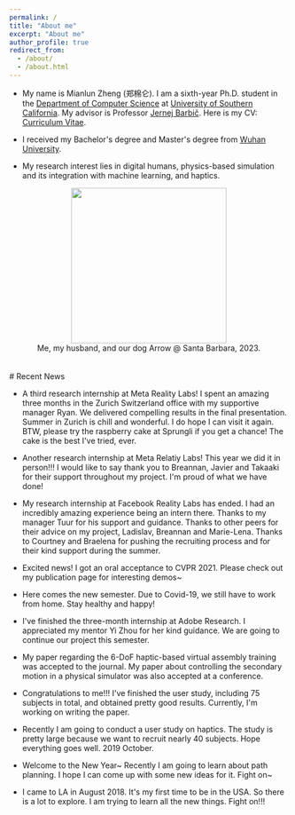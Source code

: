 ```yaml
---
permalink: /
title: "About me"
excerpt: "About me"
author_profile: true
redirect_from: 
  - /about/
  - /about.html
---
```



* My name is Mianlun Zheng (郑棉仑). I am a sixth-year Ph.D. student in the [Department of Computer Science](https://www.cs.usc.edu/) at [University of Southern California](https://www.usc.edu/). My advisor is Professor [Jernej Barbič](https://viterbi-web.usc.edu/~jbarbic/). Here is my CV: [Curriculum Vitae](/files/CV_01_2024.pdf).

* I received my Bachelor's degree and Master's degree from [Wuhan University](https://en.whu.edu.cn/).

* My research interest lies in digital humans, physics-based simulation and its integration with machine learning, and haptics.

<!---
<div align="center">
//  <img src="/images/whu_library.JPG" width="198"/><img src="/images/whu_castle.jpg" width="445"/>
</div>
<div align="center">
  In Wuhan University's library and Wuhan University's Sakura Castle ("老斋舍").
</div>
<div align="center">
  <img src="/images/grove1.jpg" width="250"/><img src="/images/grove2.jpg" width="445"/>
</div>
<div align="center">
  2018 Christmas @ The Grove.
</div>
-->

<div align="center">
<!--   <img src="/images/siggraph2019.jpg" width="280"/> -->
<!--   <iframe src="https://drive.google.com/file/d/1HimzV16RnBVuyyouuNFE_IFXTsDnctPx/preview" width="280" height="373" style="border: none"></iframe> -->
  <img src="https://drive.google.com/uc?id=1HimzV16RnBVuyyouuNFE_IFXTsDnctPx" width="280"/>
<!--   <img src="https://drive.google.com/uc?id=1q9rao1wfM44JSjUUWd_FqQ5oNP1cUsV2" width="280"/> -->
<!--   <img src="/images/wedding.JPG" width="360"/> -->
</div>
<div align="center">
  Me, my husband, and our dog Arrow @ Santa Barbara, 2023.
</div>


<br/>
<br/>
# Recent News

* A third research internship at Meta Reality Labs! I spent an amazing three months in the Zurich Switzerland office with my supportive manager Ryan. We delivered compelling results in the final presentation. Summer in Zurich is chill and wonderful. I do hope I can visit it again. BTW, please try the raspberry cake at Sprungli if you get a chance! The cake is the best I've tried, ever. 

* Another research internship at Meta Relatiy Labs! This year we did it in person!!! I would like to say thank you to Breannan, Javier and Takaaki for their support throughout my project. I'm proud of what we have done!

* My research internship at Facebook Reality Labs has ended. I had an incredibly amazing experience being an intern there. Thanks to my manager Tuur for his support and guidance. Thanks to other peers for their advice on my project, Ladislav, Breannan and Marie-Lena. Thanks to Courtney and Braelena for pushing the recruiting process and for their kind support during the summer. 

* Excited news! I got an oral acceptance to CVPR 2021. Please check out my publication page for interesting demos~

* Here comes the new semester. Due to Covid-19, we still have to work from home. Stay healthy and happy!

* I've finished the three-month internship at Adobe Research. I appreciated my mentor Yi Zhou for her kind guidance. We are going to continue our project this semester. 

* My paper regarding the 6-DoF haptic-based virtual assembly training was accepted to the journal. My paper about controlling the secondary motion in a physical simulator was also accepted at a conference.

* Congratulations to me!!! I've finished the user study, including 75 subjects in total, and obtained pretty good results. Currently, I'm working on writing the paper.

* Recently I am going to conduct a user study on haptics. The study is pretty large because we want to recruit nearly 40 subjects. Hope everything goes well. 2019 October.

* Welcome to the New Year~ Recently I am going to learn about path planning. I hope I can come up with some new ideas for it. Fight on~

* I came to LA in August 2018. It's my first time to be in the USA. So there is a lot to explore. I am trying to learn all the new things. Fight on!!!
